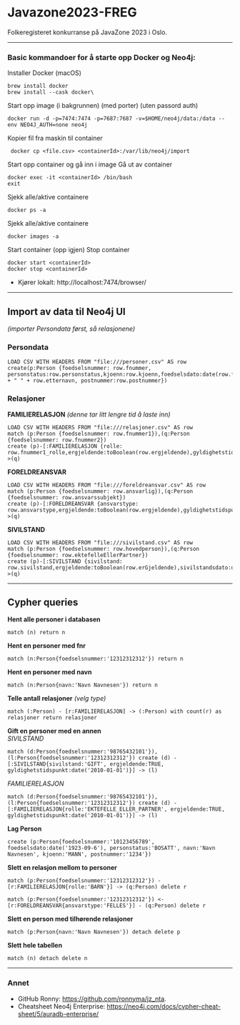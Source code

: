 # Javazone2023-FREG
Folkeregisteret konkurranse på JavaZone 2023 i Oslo.

---
### Basic kommandoer for å starte opp Docker og Neo4j:
Installer Docker (macOS)
```
brew install docker
brew install --cask docker\
```
Start opp image (i bakgrunnen) (med porter) (uten passord auth)
```
docker run -d -p=7474:7474 -p=7687:7687 -v=$HOME/neo4j/data:/data --env NEO4J_AUTH=none neo4j
```
Kopier fil fra maskin til container
```
 docker cp <file.csv> <containerId>:/var/lib/neo4j/import
```
Start opp container og gå inn i image
Gå ut av container
```
docker exec -it <containerId> /bin/bash
exit
```
Sjekk alle/aktive containere
```
docker ps -a
```
Sjekk alle/aktive containere
```
docker images -a
```
Start container (opp igjen)
Stop container
```
docker start <containerId>
docker stop <containerId>
```

* Kjører lokalt: http://localhost:7474/browser/
---

## Import av data til Neo4j UI
_(importer Persondata først, så relasjonene)_
### Persondata
```
LOAD CSV WITH HEADERS FROM "file:///personer.csv" AS row
create(p:Person {foedselsnummer: row.fnummer, personstatus:row.personstatus,kjoenn:row.kjoenn,foedselsdato:date(row.foedselsdato),sivilstand:row.sivilstand,navn:row.fornavn + " " + row.etternavn, postnummer:row.postnummer})
```
### Relasjoner
**FAMILIERELASJON** 
_(denne tar litt lengre tid å laste inn)_
```
LOAD CSV WITH HEADERS FROM "file:///relasjoner.csv" AS row
match (p:Person {foedselsnummer: row.fnummer1}),(q:Person {foedselsnummer: row.fnummer2})
create (p)-[:FAMILIERELASJON {rolle: row.fnummer1_rolle,ergjeldende:toBoolean(row.ergjeldende),gyldighetstidspunkt:date(row.gyldighetsdato)}]->(q)
```
**FORELDREANSVAR**
```
LOAD CSV WITH HEADERS FROM "file:///foreldreansvar.csv" AS row
match (p:Person {foedselsnummer: row.ansvarlig}),(q:Person {foedselsnummer: row.ansvarssubjekt})
create (p)-[:FORELDREANSVAR {ansvarstype: row.ansvarstype,ergjeldende:toBoolean(row.ergjeldende),gyldighetstidspunkt:date(row.gyldighetsdato)}]->(q)
```
**SIVILSTAND**
```
LOAD CSV WITH HEADERS FROM "file:///sivilstand.csv" AS row
match (p:Person {foedselsnummer: row.hovedperson}),(q:Person {foedselsnummer: row.ektefelleEllerPartner})
create (p)-[:SIVILSTAND {sivilstand: row.sivilstand,ergjeldende:toBoolean(row.erGjeldende),sivilstandsdato:date(row.sivilstandsdato),myndighet:row.myndighet}]->(q)
```
---
## Cypher queries
**Hent alle personer i databasen**
```cypher
match (n) return n
```
**Hent en personer med fnr**
```cypher
match (n:Person{foedselsnummer:'12312312312'}) return n
```
**Hent en personer med navn**
```cypher
match (n:Person{navn:'Navn Navnesen'}) return n
```
**Telle antall relasjoner** _(velg type)_
```cypher
match (:Person) - [r:FAMILIERELASJON] -> (:Person) with count(r) as relasjoner return relasjoner
```
**Gift en personer med en annen**
<br/>_SIVILSTAND_
```cypher
match (d:Person{foedselsnummer:'98765432101'}), (l:Person{foedselsnummer:'12312312312'}) create (d) - [:SIVILSTAND{sivilstand:'GIFT', ergjeldende:TRUE, gyldighetstidspunkt:date('2010-01-01')}] -> (l) 
```
_FAMILIERELASJON_
```cypher
match (d:Person{foedselsnummer:'98765432101'}), (l:Person{foedselsnummer:'12312312312'}) create (d) - [:FAMILIERELASJON{rolle:'EKTEFELLE_ELLER_PARTNER', ergjeldende:TRUE, gyldighetstidspunkt:date('2010-01-01')}] -> (l)
```
**Lag Person**
```cypher
create (p:Person{foedselsnummer:'10123456789', foedselsdato:date('1923-09-6'), personstatus:'BOSATT', navn:'Navn Navnesen', kjoenn:'MANN', postnummer:'1234'})
```
**Slett en relasjon mellom to personer**
```cypher
match (p:Person{foedselsnummer:'12312312312'}) - [r:FAMILIERELASJON{rolle:'BARN'}] -> (q:Person) delete r
```
```cypher
match (p:Person{foedselsnummer:'12312312312'}) <- [r:FORELDREANSVAR{ansvarstype:'FELLES'}] - (q:Person) delete r
```
**Slett en person med tilhørende relasjoner**
```cypher
match (p:Person{navn:'Navn Navnesen'}) detach delete p
```
**Slett hele tabellen**
```cypher
match (n) detach delete n
```
---
### Annet
* GitHub Ronny: https://github.com/ronnyma/jz_nta.
* Cheatsheet Neo4j Enterprise: https://neo4j.com/docs/cypher-cheat-sheet/5/auradb-enterprise/

